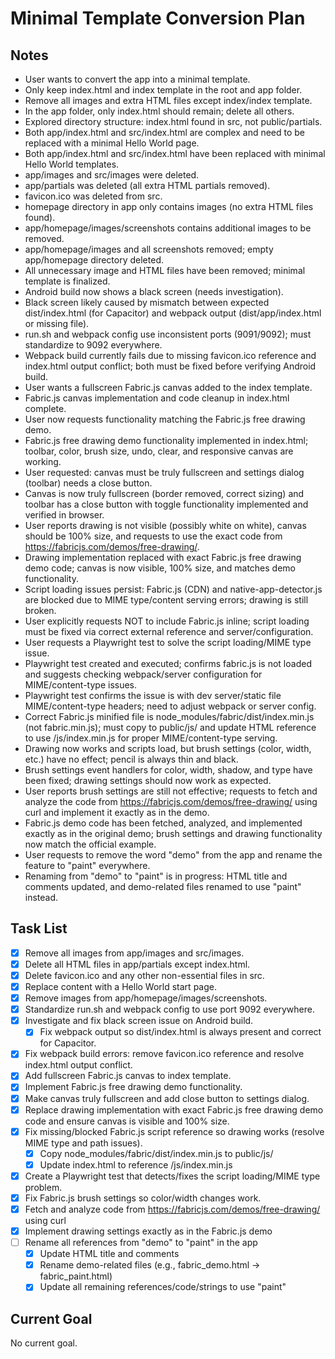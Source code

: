 # Minimal Template Conversion Plan

## Notes
- User wants to convert the app into a minimal template.
- Only keep index.html and index template in the root and app folder.
- Remove all images and extra HTML files except index/index template.
- In the app folder, only index.html should remain; delete all others.
- Explored directory structure: index.html found in src, not public/partials.
- Both app/index.html and src/index.html are complex and need to be replaced with a minimal Hello World page.
- Both app/index.html and src/index.html have been replaced with minimal Hello World templates.
- app/images and src/images were deleted.
- app/partials was deleted (all extra HTML partials removed).
- favicon.ico was deleted from src.
- homepage directory in app only contains images (no extra HTML files found).
- app/homepage/images/screenshots contains additional images to be removed.
- app/homepage/images and all screenshots removed; empty app/homepage directory deleted.
- All unnecessary image and HTML files have been removed; minimal template is finalized.
- Android build now shows a black screen (needs investigation).
- Black screen likely caused by mismatch between expected dist/index.html (for Capacitor) and webpack output (dist/app/index.html or missing file).
- run.sh and webpack config use inconsistent ports (9091/9092); must standardize to 9092 everywhere.
- Webpack build currently fails due to missing favicon.ico reference and index.html output conflict; both must be fixed before verifying Android build.
- User wants a fullscreen Fabric.js canvas added to the index template.
- Fabric.js canvas implementation and code cleanup in index.html complete.
- User now requests functionality matching the Fabric.js free drawing demo.
- Fabric.js free drawing demo functionality implemented in index.html; toolbar, color, brush size, undo, clear, and responsive canvas are working.
- User requested: canvas must be truly fullscreen and settings dialog (toolbar) needs a close button.
- Canvas is now truly fullscreen (border removed, correct sizing) and toolbar has a close button with toggle functionality implemented and verified in browser.
- User reports drawing is not visible (possibly white on white), canvas should be 100% size, and requests to use the exact code from https://fabricjs.com/demos/free-drawing/.
- Drawing implementation replaced with exact Fabric.js free drawing demo code; canvas is now visible, 100% size, and matches demo functionality.
- Script loading issues persist: Fabric.js (CDN) and native-app-detector.js are blocked due to MIME type/content serving errors; drawing is still broken.
- User explicitly requests NOT to include Fabric.js inline; script loading must be fixed via correct external reference and server/configuration.
- User requests a Playwright test to solve the script loading/MIME type issue.
- Playwright test created and executed; confirms fabric.js is not loaded and suggests checking webpack/server configuration for MIME/content-type issues.
- Playwright test confirms the issue is with dev server/static file MIME/content-type headers; need to adjust webpack or server config.
- Correct Fabric.js minified file is node_modules/fabric/dist/index.min.js (not fabric.min.js); must copy to public/js/ and update HTML reference to use /js/index.min.js for proper MIME/content-type serving.
- Drawing now works and scripts load, but brush settings (color, width, etc.) have no effect; pencil is always thin and black.
- Brush settings event handlers for color, width, shadow, and type have been fixed; drawing settings should now work as expected.
- User reports brush settings are still not effective; requests to fetch and analyze the code from https://fabricjs.com/demos/free-drawing/ using curl and implement it exactly as in the demo.
- Fabric.js demo code has been fetched, analyzed, and implemented exactly as in the original demo; brush settings and drawing functionality now match the official example.
- User requests to remove the word "demo" from the app and rename the feature to "paint" everywhere.
- Renaming from "demo" to "paint" is in progress: HTML title and comments updated, and demo-related files renamed to use "paint" instead.

## Task List
- [x] Remove all images from app/images and src/images.
- [x] Delete all HTML files in app/partials except index.html.
- [x] Delete favicon.ico and any other non-essential files in src.
- [x] Replace content with a Hello World start page.
- [x] Remove images from app/homepage/images/screenshots.
- [x] Standardize run.sh and webpack config to use port 9092 everywhere.
- [x] Investigate and fix black screen issue on Android build.
  - [x] Fix webpack output so dist/index.html is always present and correct for Capacitor.
- [x] Fix webpack build errors: remove favicon.ico reference and resolve index.html output conflict.
- [x] Add fullscreen Fabric.js canvas to index template.
- [x] Implement Fabric.js free drawing demo functionality.
- [x] Make canvas truly fullscreen and add close button to settings dialog.
- [x] Replace drawing implementation with exact Fabric.js free drawing demo code and ensure canvas is visible and 100% size.
- [x] Fix missing/blocked Fabric.js script reference so drawing works (resolve MIME type and path issues).
  - [x] Copy node_modules/fabric/dist/index.min.js to public/js/
  - [x] Update index.html to reference /js/index.min.js
- [x] Create a Playwright test that detects/fixes the script loading/MIME type problem.
- [x] Fix Fabric.js brush settings so color/width changes work.
- [x] Fetch and analyze code from https://fabricjs.com/demos/free-drawing/ using curl
- [x] Implement drawing settings exactly as in the Fabric.js demo
- [ ] Rename all references from "demo" to "paint" in the app
  - [x] Update HTML title and comments
  - [x] Rename demo-related files (e.g., fabric_demo.html → fabric_paint.html)
  - [x] Update all remaining references/code/strings to use "paint"

## Current Goal
No current goal.